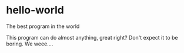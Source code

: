 # hello-world
The best program in the world

This program can do almost anything, great right?
Don't expect it to be boring. We weee....
